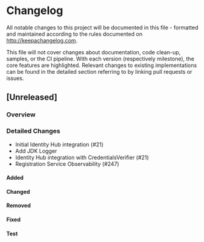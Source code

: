 # Changelog

All notable changes to this project will be documented in this file - formatted and maintained according to the rules
documented on <http://keepachangelog.com>.

This file will not cover changes about documentation, code clean-up, samples, or the CI pipeline. With each version
(respectively milestone), the core features are highlighted. Relevant changes to existing implementations can be found
in the detailed section referring to by linking pull requests or issues.

## [Unreleased]

### Overview

### Detailed Changes
- Initial Identity Hub integration (#21)
- Add JDK Logger
- Identity Hub integration with CredentialsVerifier (#21)
- Registration Service Observability (#247)

#### Added

#### Changed

#### Removed

#### Fixed

#### Test
